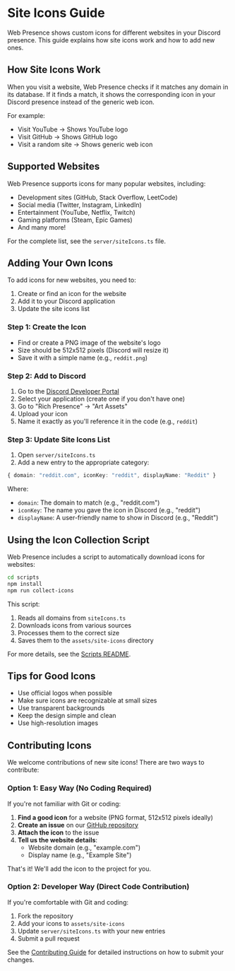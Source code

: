 # Site Icons Guide

Web Presence shows custom icons for different websites in your Discord presence. This guide explains how site icons work and how to add new ones.

## How Site Icons Work

When you visit a website, Web Presence checks if it matches any domain in its database. If it finds a match, it shows the corresponding icon in your Discord presence instead of the generic web icon.

For example:

- Visit YouTube → Shows YouTube logo
- Visit GitHub → Shows GitHub logo
- Visit a random site → Shows generic web icon

## Supported Websites

Web Presence supports icons for many popular websites, including:

- Development sites (GitHub, Stack Overflow, LeetCode)
- Social media (Twitter, Instagram, LinkedIn)
- Entertainment (YouTube, Netflix, Twitch)
- Gaming platforms (Steam, Epic Games)
- And many more!

For the complete list, see the `server/siteIcons.ts` file.

## Adding Your Own Icons

To add icons for new websites, you need to:

1. Create or find an icon for the website
2. Add it to your Discord application
3. Update the site icons list

### Step 1: Create the Icon

- Find or create a PNG image of the website's logo
- Size should be 512x512 pixels (Discord will resize it)
- Save it with a simple name (e.g., `reddit.png`)

### Step 2: Add to Discord

1. Go to the [Discord Developer Portal](https://discord.com/developers/applications)
2. Select your application (create one if you don't have one)
3. Go to "Rich Presence" → "Art Assets"
4. Upload your icon
5. Name it exactly as you'll reference it in the code (e.g., `reddit`)

### Step 3: Update Site Icons List

1. Open `server/siteIcons.ts`
2. Add a new entry to the appropriate category:

```typescript
{ domain: "reddit.com", iconKey: "reddit", displayName: "Reddit" }
```

Where:

- `domain`: The domain to match (e.g., "reddit.com")
- `iconKey`: The name you gave the icon in Discord (e.g., "reddit")
- `displayName`: A user-friendly name to show in Discord (e.g., "Reddit")

## Using the Icon Collection Script

Web Presence includes a script to automatically download icons for websites:

```bash
cd scripts
npm install
npm run collect-icons
```

This script:

1. Reads all domains from `siteIcons.ts`
2. Downloads icons from various sources
3. Processes them to the correct size
4. Saves them to the `assets/site-icons` directory

For more details, see the [Scripts README](../scripts/README.md).

## Tips for Good Icons

- Use official logos when possible
- Make sure icons are recognizable at small sizes
- Use transparent backgrounds
- Keep the design simple and clean
- Use high-resolution images

## Contributing Icons

We welcome contributions of new site icons! There are two ways to contribute:

### Option 1: Easy Way (No Coding Required)

If you're not familiar with Git or coding:

1. **Find a good icon** for a website (PNG format, 512x512 pixels ideally)
2. **Create an issue** on our [GitHub repository](https://github.com/utkarshthedev/webpresence/issues/new)
3. **Attach the icon** to the issue
4. **Tell us the website details**:
   - Website domain (e.g., "example.com")
   - Display name (e.g., "Example Site")

That's it! We'll add the icon to the project for you.

### Option 2: Developer Way (Direct Code Contribution)

If you're comfortable with Git and coding:

1. Fork the repository
2. Add your icons to `assets/site-icons`
3. Update `server/siteIcons.ts` with your new entries
4. Submit a pull request

See the [Contributing Guide](../CONTRIBUTING.md) for detailed instructions on how to submit your changes.
